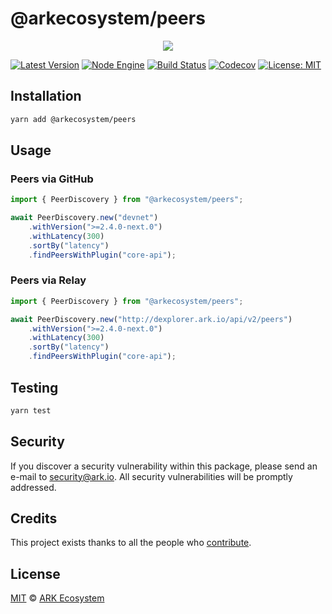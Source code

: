 # @arkecosystem/peers

<p align="center">
    <img src="https://raw.githubusercontent.com/ARKEcosystem/peers/master/banner.png" />
</p>

[![Latest Version](https://badgen.now.sh/npm/v/@arkecosystem/peers)](https://www.npmjs.com/package/@arkecosystem/peers)
[![Node Engine](https://badgen.now.sh/npm/node/@arkecosystem/peers)](https://www.npmjs.com/package/@arkecosystem/peers)
[![Build Status](https://badgen.now.sh/circleci/github/ArkEcosystem/typescript-peers)](https://circleci.com/gh/ArkEcosystem/typescript-peers)
[![Codecov](https://badgen.now.sh/codecov/c/github/ArkEcosystem/typescript-peers)](https://codecov.io/gh/ArkEcosystem/typescript-peers)
[![License: MIT](https://badgen.now.sh/badge/license/MIT/green)](https://opensource.org/licenses/MIT)

## Installation

```bash
yarn add @arkecosystem/peers
```

## Usage

### Peers via GitHub

```ts
import { PeerDiscovery } from "@arkecosystem/peers";

await PeerDiscovery.new("devnet")
	.withVersion(">=2.4.0-next.0")
	.withLatency(300)
	.sortBy("latency")
	.findPeersWithPlugin("core-api");
```

### Peers via Relay

```ts
import { PeerDiscovery } from "@arkecosystem/peers";

await PeerDiscovery.new("http://dexplorer.ark.io/api/v2/peers")
	.withVersion(">=2.4.0-next.0")
	.withLatency(300)
	.sortBy("latency")
	.findPeersWithPlugin("core-api");
```

## Testing

```bash
yarn test
```

## Security

If you discover a security vulnerability within this package, please send an e-mail to security@ark.io. All security vulnerabilities will be promptly addressed.

## Credits

This project exists thanks to all the people who [contribute](../../contributors).

## License

[MIT](LICENSE) © [ARK Ecosystem](https://ark.io)

